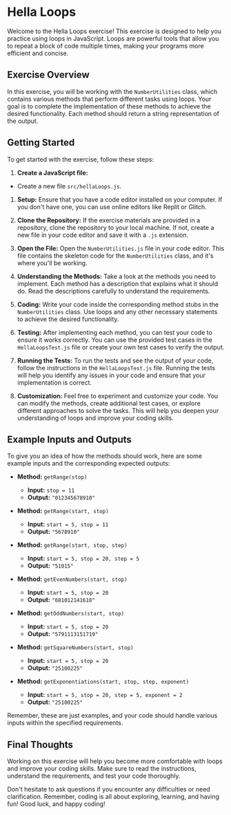 # Hella Loops

Welcome to the Hella Loops exercise! This exercise is designed to help you practice using loops in JavaScript. Loops are powerful tools that allow you to repeat a block of code multiple times, making your programs more efficient and concise.

## Exercise Overview

In this exercise, you will be working with the `NumberUtilities` class, which contains various methods that perform different tasks using loops. Your goal is to complete the implementation of these methods to achieve the desired functionality. Each method should return a string representation of the output.

## Getting Started

To get started with the exercise, follow these steps:

1. **Create a JavaScript file:**

- Create a new file `src/hellaLoops.js`.

1. **Setup:** Ensure that you have a code editor installed on your computer. If you don't have one, you can use online editors like Replit or Glitch.

2. **Clone the Repository:** If the exercise materials are provided in a repository, clone the repository to your local machine. If not, create a new file in your code editor and save it with a `.js` extension.

3. **Open the File:** Open the `NumberUtilities.js` file in your code editor. This file contains the skeleton code for the `NumberUtilities` class, and it's where you'll be working.

4. **Understanding the Methods:** Take a look at the methods you need to implement. Each method has a description that explains what it should do. Read the descriptions carefully to understand the requirements.

5. **Coding:** Write your code inside the corresponding method stubs in the `NumberUtilities` class. Use loops and any other necessary statements to achieve the desired functionality.

6. **Testing:** After implementing each method, you can test your code to ensure it works correctly. You can use the provided test cases in the `HellaLoopsTest.js` file or create your own test cases to verify the output.

7. **Running the Tests:** To run the tests and see the output of your code, follow the instructions in the `HellaLoopsTest.js` file. Running the tests will help you identify any issues in your code and ensure that your implementation is correct.

8. **Customization:** Feel free to experiment and customize your code. You can modify the methods, create additional test cases, or explore different approaches to solve the tasks. This will help you deepen your understanding of loops and improve your coding skills.

## Example Inputs and Outputs

To give you an idea of how the methods should work, here are some example inputs and the corresponding expected outputs:

- **Method:** `getRange(stop)`
  - **Input:** `stop = 11`
  - **Output:** `"012345678910"`

- **Method:** `getRange(start, stop)`
  - **Input:** `start = 5, stop = 11`
  - **Output:** `"5678910"`

- **Method:** `getRange(start, stop, step)`
  - **Input:** `start = 5, stop = 20, step = 5`
  - **Output:** `"51015"`

- **Method:** `getEvenNumbers(start, stop)`
  - **Input:** `start = 5, stop = 20`
  - **Output:** `"681012141618"`

- **Method:** `getOddNumbers(start, stop)`
  - **Input:** `start = 5, stop = 20`
  - **Output:** `"5791113151719"`

- **Method:** `getSquareNumbers(start, stop)`
  - **Input:** `start = 5, stop = 20`
  - **Output:** `"25100225"`

- **Method:** `getExponentiations(start, stop, step, exponent)`
  - **Input:** `start = 5, stop = 20, step = 5, exponent = 2`
  - **Output:** `"25100225"`

Remember, these are just examples, and your code should handle various inputs within the specified requirements.

## Final Thoughts

Working on this exercise will help you become more comfortable with loops and improve your coding skills. Make sure to read the instructions, understand the requirements, and test your code thoroughly.

Don't hesitate to ask questions if you encounter any difficulties or need clarification. Remember, coding is all about exploring, learning, and having fun! Good luck, and happy coding!